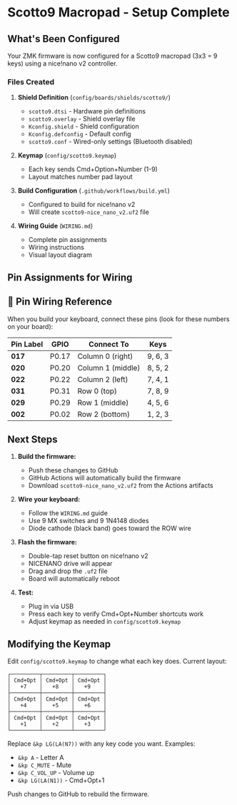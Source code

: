 # Scotto9 Macropad - Setup Complete

## What's Been Configured

Your ZMK firmware is now configured for a Scotto9 macropad (3x3 = 9 keys) using a nice!nano v2 controller.

### Files Created

1. **Shield Definition** (`config/boards/shields/scotto9/`)

   - `scotto9.dtsi` - Hardware pin definitions
   - `scotto9.overlay` - Shield overlay file
   - `Kconfig.shield` - Shield configuration
   - `Kconfig.defconfig` - Default config
   - `scotto9.conf` - Wired-only settings (Bluetooth disabled)

2. **Keymap** (`config/scotto9.keymap`)

   - Each key sends Cmd+Option+Number (1-9)
   - Layout matches number pad layout

3. **Build Configuration** (`.github/workflows/build.yml`)

   - Configured to build for nice!nano v2
   - Will create `scotto9-nice_nano_v2.uf2` file

4. **Wiring Guide** (`WIRING.md`)
   - Complete pin assignments
   - Wiring instructions
   - Visual layout diagram

## Pin Assignments for Wiring

## 📌 Pin Wiring Reference

When you build your keyboard, connect these pins (look for these numbers on your board):

| Pin Label | GPIO | Connect To | Keys |
|-----------|------|------------|------|
| **017** | P0.17 | Column 0 (right) | 9, 6, 3 |
| **020** | P0.20 | Column 1 (middle) | 8, 5, 2 |
| **022** | P0.22 | Column 2 (left) | 7, 4, 1 |
| **031** | P0.31 | Row 0 (top) | 7, 8, 9 |
| **029** | P0.29 | Row 1 (middle) | 4, 5, 6 |
| **002** | P0.02 | Row 2 (bottom) | 1, 2, 3 |

## Next Steps

1. **Build the firmware:**

   - Push these changes to GitHub
   - GitHub Actions will automatically build the firmware
   - Download `scotto9-nice_nano_v2.uf2` from the Actions artifacts

2. **Wire your keyboard:**

   - Follow the `WIRING.md` guide
   - Use 9 MX switches and 9 1N4148 diodes
   - Diode cathode (black band) goes toward the ROW wire

3. **Flash the firmware:**

   - Double-tap reset button on nice!nano v2
   - NICENANO drive will appear
   - Drag and drop the `.uf2` file
   - Board will automatically reboot

4. **Test:**
   - Plug in via USB
   - Press each key to verify Cmd+Opt+Number shortcuts work
   - Adjust keymap as needed in `config/scotto9.keymap`

## Modifying the Keymap

Edit `config/scotto9.keymap` to change what each key does. Current layout:

```
┌─────────┬─────────┬─────────┐
│ Cmd+Opt │ Cmd+Opt │ Cmd+Opt │
│   +7    │   +8    │   +9    │
├─────────┼─────────┼─────────┤
│ Cmd+Opt │ Cmd+Opt │ Cmd+Opt │
│   +4    │   +5    │   +6    │
├─────────┼─────────┼─────────┤
│ Cmd+Opt │ Cmd+Opt │ Cmd+Opt │
│   +1    │   +2    │   +3    │
└─────────┴─────────┴─────────┘
```

Replace `&kp LG(LA(N7))` with any key code you want. Examples:

- `&kp A` - Letter A
- `&kp C_MUTE` - Mute
- `&kp C_VOL_UP` - Volume up
- `&kp LG(LA(N1))` - Cmd+Opt+1

Push changes to GitHub to rebuild the firmware.
